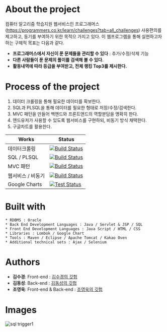 # About the project
 
컴퓨터 알고리즘 학습지원 웹서비스인 프로그래머스(https://programmers.co.kr/learn/challenges?tab=all_challenges) 사용편의를 제고하고, 동기를 부여하기 위한 목적으 가지고 있다. 이 웹프로그램을 통해 실현하고자 하는 구체적 목표는 다음과 같다.

 
* **프로그래머스에서 자신이 푼 문제들을 관리할 수 있다** :
추가/수정/삭제 기능
* **다른 사람들이 푼 문제의 풀이를 검색해 볼 수 있다.**
* **활동내역에 따라 등급을 부여받고, 전체 랭킹 Top3를 제시한다.**
 

# Process of the project

 
1. 데이터 크롤링을 통해 필요한 데이터를 확보한다.
2. SQL과 PLSQL을 통해 데이터를 필요한 형태로 저장/수정/검색한다.
3. MVC 패턴을 만들어 백앤드와 프론트앤드의 역할분담을 명확히 한다.
4. 앤드유저가 사용할 수 있도록 웹서비스를 구현하되, 비동기 방식 채택한다.
5. 구글차트를 활용한다.

 

| Works | Status | 
|-----|--------|
| 데이터크롤링| [![Build Status](https://qa.nuxeo.org/jenkins/buildStatus/icon?job=master/nuxeo-master)](https://qa.nuxeo.org/jenkins/job/master/job/nuxeo-master)|
| SQL / PLSQL | [![Build Status](https://qa.nuxeo.org/jenkins/buildStatus/icon?job=master/nuxeo-master)](https://qa.nuxeo.org/jenkins/job/master/job/nuxeo-master)|
| MVC 패턴 | [![Build Status](https://qa.nuxeo.org/jenkins/buildStatus/icon?job=master/nuxeo-master)](https://qa.nuxeo.org/jenkins/job/master/job/nuxeo-master)|
| 웹서비스 / 비동기| [![Build Status](https://qa.nuxeo.org/jenkins/buildStatus/icon?job=master/nuxeo-master)](https://qa.nuxeo.org/jenkins/job/master/job/nuxeo-master)|
|Google Charts|[![Test Status](https://qa.nuxeo.org/jenkins/buildStatus/icon?job=master/FT-nuxeo-master-funkload-cap-tomcat-multidb)](https://qa.nuxeo.org/jenkins/job/master/job/FT-nuxeo-master-funkload-cap-tomcat-multidb)



# Built with
```
* RDBMS : Oracle
* Back End Development Languages : Java / Servlet & JSP / SQL
* Front End Development Languages : Java Script / HTML / CSS
* Libraries : Lombok / Google Chart 
* Tools : Maven / Eclipse / Apache Tomcat / Kakao Oven
* Additional technical sets : Ajax / Selenium
```


# Authors

* **김수경**: Front-end  : [김수경의 깃헙](https://github.com/sooish)
* **김동성**: Back-end : [김동성의 깃헙](https://github.com/sooish)
* **조영욱**: Front-end & Back-end : [조영욱의 깃헙](https://github.com/youngwookjo)



# Images

![sql trigger1](/desktop/sqk_trigger1.png)
 
 



